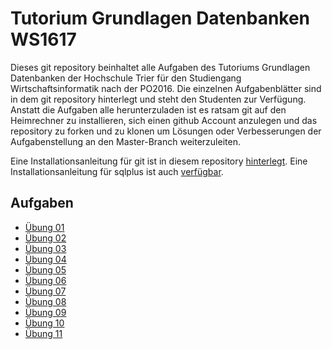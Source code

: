 # Tutorium Grundlagen Datenbanken WS1617
Dieses git repository beinhaltet alle Aufgaben des Tutoriums Grundlagen Datenbanken der Hochschule Trier für den Studiengang Wirtschaftsinformatik nach der PO2016.
Die einzelnen Aufgabenblätter sind in dem git repository hinterlegt und steht den Studenten zur Verfügung. Anstatt die Aufgaben alle herunterzuladen ist es ratsam git auf den Heimrechner zu installieren, sich einen github Account anzulegen und das repository zu forken und zu klonen um Lösungen oder Verbesserungen der Aufgabenstellung an den Master-Branch weiterzuleiten.

Eine Installationsanleitung für git ist in diesem repository [hinterlegt](https://github.com/fh-trier/git_installation/). Eine Installationsanleitung für sqlplus ist auch [verfügbar](https://github.com/fh-trier/sqlplus_installation/).


## Aufgaben
* [Übung 01](./uebung_01.md)
* [Übung 02](./uebung_02.md)
* [Übung 03](./uebung_03.md)
* [Übung 04](./uebung_04.md)
* [Übung 05](./uebung_05.md)
* [Übung 06](./uebung_06.md)
* [Übung 07](./uebung_07.md)
* [Übung 08](./uebung_08.md)
* [Übung 09](./uebung_09.md)
* [Übung 10](./uebung_10.md)
* [Übung 11](./uebung_11.md)
